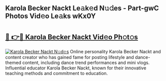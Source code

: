 ## Karola Becker Nackt Le𝚊k𝚎d N𝚞𝚍es - Part-gwC Photos Vid𝚎o Le𝚊ks wKx0Y

# <h2><a href="http://fb9brao.evod.top/?m=Karola+Becker+Nackt">🔗 👉🔴 Karola Becker Nackt Vid𝚎o Ph𝚘t𝚘s</a></h2>

[![Karola Becker Nackt N𝚞d𝚎s](https://i.imgur.com/8V9OHl7.gif)](http://fb9brao.evod.top/?m=Karola+Becker+Nackt)
Online personality Karola Becker Nackt and content creator who has gained fame for posting lifestyle and dance-themed content, including dance trend performances and mini vlogs. Influential educator Karola Becker Nackt, known for their innovative teaching methods and commitment to education. 
